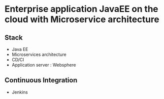 # Enterprise application JavaEE on the cloud with Microservice architecture 

## Stack 
+ Java EE 
+ Microservices architecture 
+ CD/CI
+ Application server : Websphere 

## Continuous Integration 
+ Jenkins 










